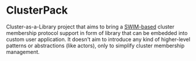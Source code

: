 # ClusterPack

Cluster-as-a-Library project that aims to bring a [SWIM-based](http://www.cs.cornell.edu/~asdas/research/dsn02-swim.pdf) cluster membership protocol support in form of library that can be embedded into custom user application. It doesn't aim to introduce any kind of higher-level patterns or abstractions (like actors), only to simplify cluster membership management.